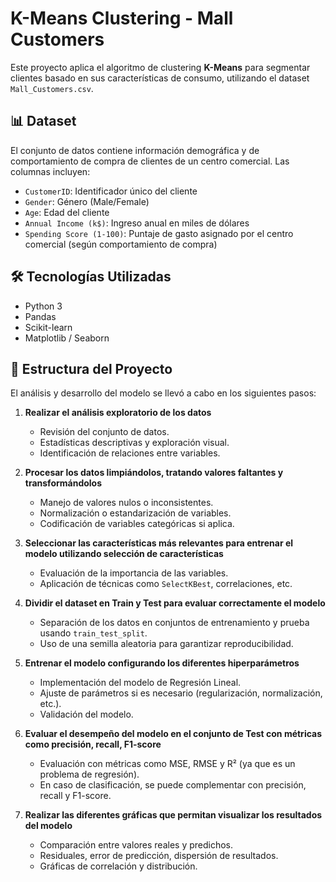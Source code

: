 # K-Means Clustering - Mall Customers

Este proyecto aplica el algoritmo de clustering **K-Means** para segmentar clientes basado en sus características de consumo, utilizando el dataset `Mall_Customers.csv`.

## 📊 Dataset

El conjunto de datos contiene información demográfica y de comportamiento de compra de clientes de un centro comercial. Las columnas incluyen:

- `CustomerID`: Identificador único del cliente
- `Gender`: Género (Male/Female)
- `Age`: Edad del cliente
- `Annual Income (k$)`: Ingreso anual en miles de dólares
- `Spending Score (1-100)`: Puntaje de gasto asignado por el centro comercial (según comportamiento de compra)

## 🛠️ Tecnologías Utilizadas

- Python 3
- Pandas
- Scikit-learn
- Matplotlib / Seaborn

## 📁 Estructura del Proyecto

El análisis y desarrollo del modelo se llevó a cabo en los siguientes pasos:

1. **Realizar el análisis exploratorio de los datos**
   - Revisión del conjunto de datos.
   - Estadísticas descriptivas y exploración visual.
   - Identificación de relaciones entre variables.

2. **Procesar los datos limpiándolos, tratando valores faltantes y transformándolos**
   - Manejo de valores nulos o inconsistentes.
   - Normalización o estandarización de variables.
   - Codificación de variables categóricas si aplica.

3. **Seleccionar las características más relevantes para entrenar el modelo utilizando selección de características**
   - Evaluación de la importancia de las variables.
   - Aplicación de técnicas como `SelectKBest`, correlaciones, etc.

4. **Dividir el dataset en Train y Test para evaluar correctamente el modelo**
   - Separación de los datos en conjuntos de entrenamiento y prueba usando `train_test_split`.
   - Uso de una semilla aleatoria para garantizar reproducibilidad.

5. **Entrenar el modelo configurando los diferentes hiperparámetros**
   - Implementación del modelo de Regresión Lineal.
   - Ajuste de parámetros si es necesario (regularización, normalización, etc.).
   - Validación del modelo.

6. **Evaluar el desempeño del modelo en el conjunto de Test con métricas como precisión, recall, F1-score**
   - Evaluación con métricas como MSE, RMSE y R² (ya que es un problema de regresión).
   - En caso de clasificación, se puede complementar con precisión, recall y F1-score.

7. **Realizar las diferentes gráficas que permitan visualizar los resultados del modelo**
   - Comparación entre valores reales y predichos.
   - Residuales, error de predicción, dispersión de resultados.
   - Gráficas de correlación y distribución.
